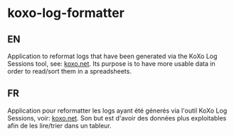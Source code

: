 # koxo-log-formatter

## EN
Application to reformat logs that have been generated via the KoXo Log Sessions tool, see: [koxo.net](https://koxo.net/).
Its purpose is to have more usable data in order to read/sort them in a spreadsheets.

## FR
Application pour reformatter les logs ayant été génerés via l'outil KoXo Log Sessions, voir: [koxo.net](https://koxo.net/).
Son but est d'avoir des données plus exploitables afin de les lire/trier dans un tableur.

